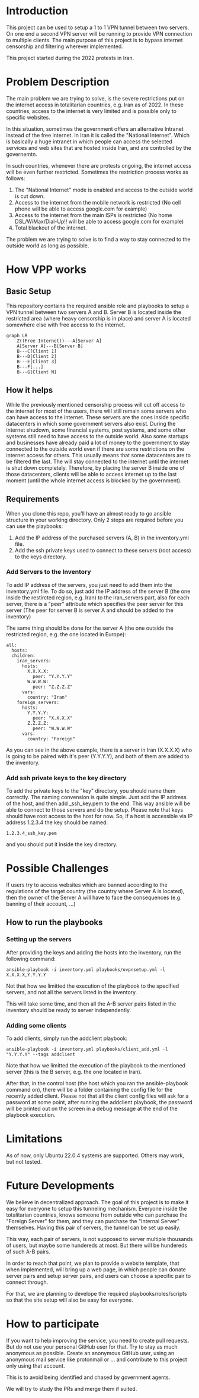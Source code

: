# Introduction
This project can be used to setup a 1 to 1 VPN tunnel between two servers. On one end a second VPN server will be running to provide VPN connection to multiple clients.
The main purpose of this project is to bypass internet censorship and filtering wherever implemented.

This project started during the 2022 protests in Iran.

# Problem Description
The main problem we are trying to solve, is the severe restrictions put on the internet access in totalitarian countries, e.g. Iran as of 2022.
In these countries, access to the internet is very limited and is possible only to specific websites.

In this situation, sometimes the government offers an alternative Intranet instead of the free internet. In Iran it is called the "National Internet". Which is basically a huge intranet in which people can access the selected services and web sites that are hosted inside Iran, and are controlled by the governemtn.

In such countries, whenever there are protests ongoing, the internet access will be even further restricted.
Sometimes the restriction process works as follows:
1. The "National Internet" mode is enabled and access to the outside world is cut down.
2. Access to the internet from the mobile network is restricted (No cell phone will be able to access google.com for example)
3. Access to the internet from the main ISPs is restricted (No home DSL/WiMax/Dial-Up!! will be able to access google.com for example)
4. Total blackout of the internet.

The problem we are trying to solve is to find a way to stay connected to the outside world as long as possible.

# How VPP works
## Basic Setup
This repository contains the required ansible role and playbooks to setup a VPN tunnel between two servers A and B. Server B is located inside the restricted area (where heavy censorship is in place) and server A is located somewhere else with free access to the internet.

```mermaid
graph LR
    Z((Free Internet))---A[Server A]
    A[Server A]---B[Server B]
    B---C[Client 1]
    B---D[Client 2]
    B---E[Client 3]
    B---F[...]
    B---G[Client N]
```

## How it helps
While the previously mentioned censorship process will cut off access to the internet for most of the users, there will still remain some servers who can have access to the internet.
These servers are the ones inside specific datacenters in which some government servers also exist.
During the internet shudown, some financial systems, post systems, and some other systems still need to have access to the outside world.
Also some startups and businesses have already paid a lot of money to the government to stay connected to the outside world even if there are some restrictions on the internet access for others.
This usually means that some datacenters are to be filtered the last. The will stay connected to the internet until the internet is shut down completely.
Therefore, by placing the server B inside one of those datacenters, clients will be able to access internet up to the last moment (until the whole internet access is blocked by the government).

## Requirements
When you clone this repo, you'll have an almost ready to go ansible structure in your working directory. 
Only 2 steps are required before you can use the playbooks:
1. Add the IP address of the purchased servers (A, B) in the inventory.yml file.
2. Add the ssh private keys used to connect to these servers (root access) to the keys directory.

### Add Servers to the Inventory
To add IP address of the servers, you just need to add them into the inventory.yml file.
To do so, just add the IP address of the server B (the one inside the restircted region, e.g. Iran) to the iran_servers part, also for each server, there is a "peer" attribute which specifies the peer server for this server (The peer for server B is server A and should be added to the inventory)

The same thing should be done for the server A (the one outside the restricted region, e.g. the one located in Europe):
```
all:
  hosts:
  children:
    iran_servers:
      hosts:
        X.X.X.X:
          peer: "Y.Y.Y.Y"
        W.W.W.W:
          peer: "Z.Z.Z.Z"
      vars:
        country: "Iran"
    foreign_servers:
      hosts:
        Y.Y.Y.Y:
          peer: "X.X.X.X"
        Z.Z.Z.Z:
          peer: "W.W.W.W"
      vars:
        country: "Foreign"
```

As you can see in the above example, there is a server in Iran (X.X.X.X) who is going to be paired with it's peer (Y.Y.Y.Y), and both of them are added to the inventory.

### Add ssh private keys to the key directory
To add the private keys to the "key" directory, you should name them correctly. The naming convension is quite simple.
Just add the IP address of the host, and then add _ssh_key.pem to the end.
This way ansible will be able to connect to those servers and do the setup.
Please note that keys should have root access to the host for now.
So, if a host is accessible via IP address 1.2.3.4 the key should be named:
```
1.2.3.4_ssh_key.pem
```
and you should put it inside the key directory.

# Possible Challenges
If users try to access websites which are banned according to the regulations of the target country (the country where Server A is located), then the owner of the Server A will have to face the consequences (e.g. banning of their account, ...)

## How to run the playbooks
### Setting up the servers
After providing the keys and adding the hosts into the inventory, run the following command:
```
ansible-playbook -i inventory.yml playbooks/ovpnsetup.yml -l X.X.X.X,Y.Y.Y.Y
```
Not that how we limitted the execution of the playbook to the specified servers, and not all the servers listed in the inventory.

This will take some time, and then all the A-B server pairs listed in the inventory should be ready to server independently.

### Adding some clients
To add clients, simply run the addclient playbook:
```
ansible-playbook -i inventory.yml playbooks/client_add.yml -l "Y.Y.Y.Y" --tags addclient
```
Note that how we limitted the execution of the playbook to the mentioned server (this is the B server, e.g. the one located in Iran).

After that, in the control host (the host which you ran the ansible-playbook command on), there will be a folder containing the config file for the recently added client.
Please not that all the client config files will ask for a password at some point, after running the addclient playbook, the password will be printed out on the screen in a debug message at the end of the playbook execution.

# Limitations
As of now, only Ubuntu 22.0.4 systems are supported. Others may work, but not tested.

# Future Developments
We believe in decentralized approach.
The goal of this project is to make it easy for everyone to setup this tunneling mechanism. Everyone inside the totalitarian countries, knows someone from outside who can purchase the "Foreign Server" for them, and they can purchase the "Internal Server" themselves. 
Having this pair of servers, the tunnel can be set up easily.

This way, each pair of servers, is not supposed to server multiple thousands of users, but maybe some hundereds at most.
But there will be hundereds of such A-B pairs.

In order to reach that point, we plan to provide a website template, that when implemented, will bring up a web page, in which people can donate server pairs and setup server pairs, and users can choose a specific pair to connect through.

For that, we are planning to develope the required playbooks/roles/scripts so that the site setup will also be easy for everyone.


# How to participate
If you want to help improving the service, you need to create pull requests. But do not use your personal GitHub user for that. Try to stay as much anonymous as possible. Create an anonymous GitHub user, using an anonymous mail service like protonmail or ... and contribute to this project only using that account.

This is to avoid being identified and chased by government agents.

We will try to study the PRs and merge them if suited.
